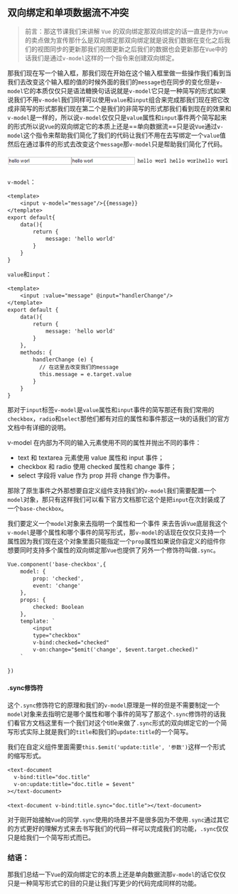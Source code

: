 ## 双向绑定和单项数据流不冲突

> 前言：那这节课我们来讲解 `Vue` 的双向绑定那双向绑定的话一直是作为`Vue`的卖点做为宣传那什么是双向绑定那双向绑定就是说我们数据在变化之后我们的视图同步的更新那我们视图更新之后我们的数据也会更新那在`Vue`中的话我们是通过`v-model`这样的一个指令来创建双向绑定。

那我们现在写一个输入框，那我们现在开始在这个输入框里做一些操作我们看到当我们去改变这个输入框的值的时候外面的我们的`message`也在同步的变化但是`v-model`它的本质仅仅只是语法糖换句话说就是`v-model`它只是一种简写的形式如果说我们不用`v-model`我们同样可以使用`value`和`input`组合来完成那我们现在把它改成非简写的形式那我们现在第二个是我们的非简写的形式那我们看到现在的效果和`v-model`是一样的，所以说`v-model`仅仅只是`value`属性和`input`事件两个简写起来的形式所以说`Vue`的双向绑定它的本质上还是==单向数据流==只是说`Vue`通过`v-model`这个指令来帮助我们简化了我们的代码让我们不用在去写绑定一个`value`值然后在通过事件的形式去改变这个`message`那`v-model`只是帮助我们简化了代码。

![image](https://raw.githubusercontent.com/zhangh-design/vue-examples/master/06%20%E5%8F%8C%E5%90%91%E7%BB%91%E5%AE%9A%E5%92%8C%E5%8D%95%E5%90%91%E6%95%B0%E6%8D%AE%E6%B5%81%E4%B8%8D%E5%86%B2%E7%AA%81/1.png)

`v-model`：
```
<template>
    <input v-model="message"/>{{message}}
</template>
export default{
    data(){
        return {
            message: 'hello world'
        }
    }
}
```
`value`和`input`：

```
<template>
    <input :value="message" @input="handlerChange"/>
</template>
export default {
    data(){
        return {
            message: 'hello world'
        }
    },
    methods: {
        handlerChange (e) {
          // 在这里去改变我们的message
          this.message = e.target.value
        }
    }
}
```
那对于`input`标签`v-model`是`value`属性和`input`事件的简写那还有我们常用的`checkbox`，`radio`和`select`那他们都有对应的属性和事件那这一块的话我们的官方文档中有详细的说明。

v-model 在内部为不同的输入元素使用不同的属性并抛出不同的事件：

- text 和 textarea 元素使用 value 属性和 input 事件； 
- checkbox 和 radio 使用 checked 属性和 change 事件；
- select 字段将 value 作为 prop 并将 change 作为事件。

那除了原生事件之外那想要自定义组件支持我们的`v-model`我们需要配置一个`model`对象，那只有这样我们可以看下官方文档那它这个是把`input`在次封装成了一个`base-checkbox`。

我们要定义一个`model`对象来去指明一个属性和一个事件
来去告诉`Vue`底层我这个`v-model`是哪个属性和哪个事件的简写形式，那`v-model`的话现在仅仅只支持一个属性因为我们现在这个对象里面只能指定一个`prop`属性如果说你自定义的组件你想要同时支持多个属性的双向绑定那`Vue`也提供了另外一个修饰符叫做`.sync`。
```
Vue.component('base-checkbox',{
    model: {
        prop: 'checked',
        event: 'change'
    },
    props: {
        checked: Boolean
    },
    template: `
        <input
        type="checkbox"
        v-bind:checked="checked"
        v-on:change="$emit('change', $event.target.checked)"
    `
    
})
```

#### .sync修饰符
这个`.sync`修饰符它的原理和我们的`v-model`原理是一样的但是不需要制定一个`model`对象来去指明它是哪个属性和哪个事件的简写了那这个`.sync`修饰符的话我们看官方文档这里有一个我们对这个title来做了`.sync`形式的双向绑定它的一个简写形式实际上就是我们的`title`和我们的`update:title`的一个简写。

我们在自定义组件里面需要`this.$emit('update:title', '参数')`这样一个形式的缩写形式。


```
<text-document
  v-bind:title="doc.title"
  v-on:update:title="doc.title = $event"
></text-document>

<text-document v-bind:title.sync="doc.title"></text-document>
```


对于刚开始接触`Vue`的同学`.sync`使用的场景并不是很多因为不使用`.sync`通过其它的方式更好的理解方式来去书写我们的代码一样可以完成我们的功能，`.sync`仅仅只是给我们一个简写形式而已。


### 结语：
那我们总结一下`Vue`的双向绑定它的本质上还是单向数据流那`v-model`的话它仅仅只是一种简写形式它的目的只是让我们写更少的代码完成同样的功能。

